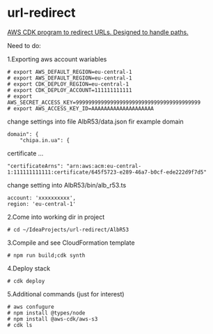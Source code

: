 # url-redirect
[AWS CDK program to redirect URLs. Designed to handle paths.](https://docs.aws.amazon.com/en_us/cdk/latest/guide/getting_started.html)

Need to do:

1.Exporting aws account wariables

```
# export AWS_DEFAULT_REGION=eu-central-1
# export AWS_DEFAULT_REGION=eu-central-1
# export CDK_DEPLOY_REGION=eu-central-1
# export CDK_DEPLOY_ACCOUNT=111111111111
# export AWS_SECRET_ACCESS_KEY=9999999999999999999999999999999999999999
# export AWS_ACCESS_KEY_ID=AAAAAAAAAAAAAAAAAAAA
```
change settings into file AlbR53/data.json fir example domain
```
domain": {
    "chipa.in.ua": {
```
certificate ...
```
"certificateArns": "arn:aws:acm:eu-central-1:111111111111:certificate/645f5723-e289-46a7-b0cf-ede222d9f7d5"
```
change setting into AlbR53/bin/alb_r53.ts

```
account: 'xxxxxxxxxx',
region: 'eu-central-1'
```

2.Come into working dir in project

```
# cd ~/IdeaProjects/url-redirect/AlbR53
```

3.Compile and see CloudFormation template

```
# npm run build;cdk synth
```

4.Deploy stack
```
# cdk deploy
```
5.Additional commands (just for interest)
```
# aws confugure
# npm install @types/node
# npm install @aws-cdk/aws-s3
# cdk ls
```